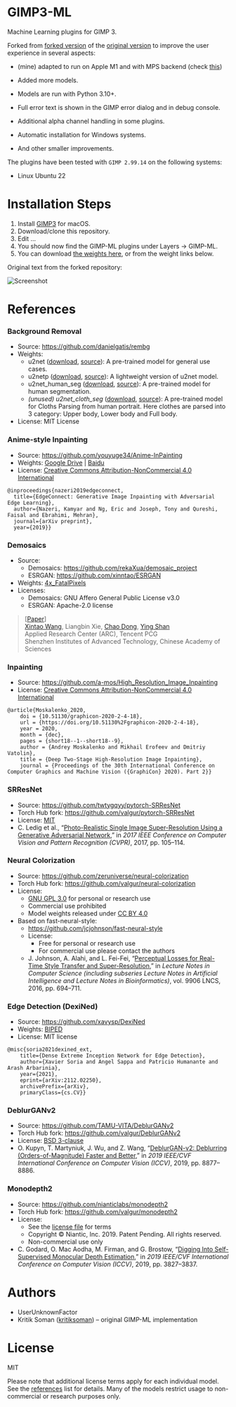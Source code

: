 # GIMP3-ML

Machine Learning plugins for GIMP 3.

Forked from [forked version](https://github.com/UserUnknownFactor/GIMP3-ML.git) of the [original version](https://github.com/kritiksoman/GIMP-ML/tree/GIMP3-ML) to improve the user experience in several aspects:

* (mine) adapted to run on Apple M1 and with MPS backend (check [this](https://developer.apple.com/metal/pytorch/))

* Added more models.
* Models are run with Python 3.10+.
* Full error text is shown in the GIMP error dialog and in debug console.
* Additional alpha channel handling in some plugins.
* Automatic installation for Windows systems.
* And other smaller improvements.

The plugins have been tested with `GIMP 2.99.14` on the following systems: <br>
* Linux Ubuntu 22
<!-- * macOS Ventura 13.0.1 -->

# Installation Steps
1. Install [GIMP3](https://www.gimp.org/downloads/devel/) for macOS.
2. Download/clone this repository.
3. Edit ...
4. You should now find the GIMP-ML plugins under Layers → GIMP-ML. 
5. You can download [the weights here](https://drive.google.com/drive/folders/1ko7j1WOJltJcv-goIBNTIGGniZ68kEQa), or from the weight links below.

Original text from the forked repository:

![Screenshot](screenshot.png)

# References
### Background Removal
* Source: https://github.com/danielgatis/rembg
* Weights: 
    - u2net ([download](https://drive.google.com/uc?id=1tCU5MM1LhRgGou5OpmpjBQbSrYIUoYab), [source](https://github.com/xuebinqin/U-2-Net)): A pre-trained model for general use cases.
    - u2netp ([download](https://drive.google.com/uc?id=1tNuFmLv0TSNDjYIkjEdeH1IWKQdUA4HR), [source](https://github.com/xuebinqin/U-2-Net)): A lightweight version of u2net model.
    - u2net_human_seg ([download](https://drive.google.com/uc?id=1ZfqwVxu-1XWC1xU1GHIP-FM_Knd_AX5j), [source](https://github.com/xuebinqin/U-2-Net)): A pre-trained model for human segmentation.
    - *(unused) u2net_cloth_seg* ([download](https://drive.google.com/uc?id=15rKbQSXQzrKCQurUjZFg8HqzZad8bcyz), [source](https://github.com/levindabhi/cloth-segmentation)): A pre-trained model for Cloths Parsing from human portrait. Here clothes are parsed into 3 category: Upper body, Lower body and Full body.
* License: MIT License

### Anime-style Inpainting
* Source: https://github.com/youyuge34/Anime-InPainting
* Weights: [Google Drive](https://drive.google.com/file/d/12I-K7GQEXEL_rEOVJnRv7ecVHyuZE-1-/view?usp=sharing) | [Baidu](https://pan.baidu.com/s/1WkeRtYViGGGw4fUqPo3nsg)
* License: [Creative Commons Attribution-NonCommercial 4.0 International](https://creativecommons.org/licenses/by-nc/4.0/)
```
@inproceedings{nazeri2019edgeconnect,
  title={EdgeConnect: Generative Image Inpainting with Adversarial Edge Learning},
  author={Nazeri, Kamyar and Ng, Eric and Joseph, Tony and Qureshi, Faisal and Ebrahimi, Mehran},
  journal={arXiv preprint},
  year={2019}}
```
### Demosaics
* Source: 
  * Demosaics: https://github.com/rekaXua/demosaic_project
  * ESRGAN: https://github.com/xinntao/ESRGAN
* Weights: [4x_FatalPixels](https://de-next.owncube.com/index.php/s/mDGmi7NgdyyQRXL/download?path=%2F&files=4x_FatalPixels_340000_G.pth)
* Licenses: 
  * Demosaics: GNU Affero General Public License v3.0
  * ESRGAN: Apache-2.0 license 
> [[Paper](https://arxiv.org/abs/2107.10833)] <br>
> [Xintao Wang](https://xinntao.github.io/), Liangbin Xie, [Chao Dong](https://scholar.google.com.hk/citations?user=OSDCB0UAAAAJ), [Ying Shan](https://scholar.google.com/citations?user=4oXBp9UAAAAJ&hl=en) <br>
> Applied Research Center (ARC), Tencent PCG<br>
> Shenzhen Institutes of Advanced Technology, Chinese Academy of Sciences

### Inpainting
* Source: https://github.com/a-mos/High_Resolution_Image_Inpainting
* License: [Creative Commons Attribution-NonCommercial 4.0 International](https://creativecommons.org/licenses/by-nc/4.0/)
```
@article{Moskalenko_2020,
	doi = {10.51130/graphicon-2020-2-4-18},
	url = {https://doi.org/10.51130%2Fgraphicon-2020-2-4-18},
	year = 2020,
	month = {dec},
	pages = {short18--1--short18--9},
	author = {Andrey Moskalenko and Mikhail Erofeev and Dmitriy Vatolin},
	title = {Deep Two-Stage High-Resolution Image Inpainting},
	journal = {Proceedings of the 30th International Conference on Computer Graphics and Machine Vision ({GraphiCon} 2020). Part 2}} 
```
### SRResNet
* Source: https://github.com/twtygqyy/pytorch-SRResNet
* Torch Hub fork: https://github.com/valgur/pytorch-SRResNet
* License: [MIT](https://github.com/twtygqyy/pytorch-SRResNet/blob/master/LICENSE)
* C. Ledig et al., “[Photo-Realistic Single Image Super-Resolution Using a Generative Adversarial Network](http://arxiv.org/abs/1609.04802),”
  in *2017 IEEE Conference on Computer Vision and Pattern Recognition (CVPR)*, 2017, pp. 105–114.

### Neural Colorization
* Source: https://github.com/zeruniverse/neural-colorization
* Torch Hub fork: https://github.com/valgur/neural-colorization
* License:
   * [GNU GPL 3.0](https://github.com/zeruniverse/neural-colorization/blob/pytorch/LICENSE) for personal or research use
   * Commercial use prohibited
   * Model weights released under [CC BY 4.0](https://creativecommons.org/licenses/by/4.0/)
* Based on fast-neural-style:
   * https://github.com/jcjohnson/fast-neural-style
   * License:
      * Free for personal or research use
      * For commercial use please contact the authors
   * J. Johnson, A. Alahi, and L. Fei-Fei, “[Perceptual Losses for Real-Time Style Transfer and Super-Resolution](https://cs.stanford.edu/people/jcjohns/papers/eccv16/JohnsonECCV16.pdf),”
     in *Lecture Notes in Computer Science (including subseries Lecture Notes in Artificial Intelligence and Lecture Notes in Bioinformatics)*,
     vol. 9906 LNCS, 2016, pp. 694–711.

### Edge Detection (DexiNed)
* Source: https://github.com/xavysp/DexiNed
* Weights: [BIPED](https://drive.google.com/file/d/1V56vGTsu7GYiQouCIKvTWl5UKCZ6yCNu/view?usp=sharing)
* License: MIT license 
```
@misc{soria2021dexined_ext,
    title={Dense Extreme Inception Network for Edge Detection},
    author={Xavier Soria and Angel Sappa and Patricio Humanante and Arash Arbarinia},
    year={2021},
    eprint={arXiv:2112.02250},
    archivePrefix={arXiv},
    primaryClass={cs.CV}}
```
### DeblurGANv2
* Source: https://github.com/TAMU-VITA/DeblurGANv2
* Torch Hub fork: https://github.com/valgur/DeblurGANv2
* License: [BSD 3-clause](https://github.com/TAMU-VITA/DeblurGANv2/blob/master/LICENSE)
* O. Kupyn, T. Martyniuk, J. Wu, and Z. Wang, “[DeblurGAN-v2: Deblurring (Orders-of-Magnitude) Faster and Better](https://arxiv.org/abs/1908.03826),”
  in *2019 IEEE/CVF International Conference on Computer Vision (ICCV)*, 2019, pp. 8877–8886.

### Monodepth2
* Source: https://github.com/nianticlabs/monodepth2
* Torch Hub fork: https://github.com/valgur/monodepth2
* License:
   * See the [license file](https://github.com/nianticlabs/monodepth2/blob/master/LICENSE) for terms
   * Copyright © Niantic, Inc. 2019. Patent Pending. All rights reserved.
   * Non-commercial use only
* C. Godard, O. Mac Aodha, M. Firman, and G. Brostow, “[Digging Into Self-Supervised Monocular Depth Estimation](http://arxiv.org/abs/1806.01260),”
  in *2019 IEEE/CVF International Conference on Computer Vision (ICCV)*, 2019, pp. 3827–3837.

# Authors
* UserUnknownFactor
* Kritik Soman ([kritiksoman](https://github.com/kritiksoman)) – original GIMP-ML implementation

# License
MIT

Please note that additional license terms apply for each individual model. See the [references](#references) list for details.
Many of the models restrict usage to non-commercial or research purposes only.
